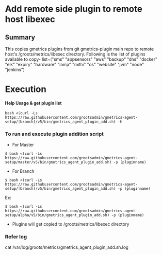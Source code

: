 # Add remote side plugin to remote host libexec

## Summary

This copies gmetrics plugins from git gmetrics-plugin main repo to remote host's /groots/metrics/libexec directory. Following is the list of plugins available to copy-
list=("sms" "appsensors" "aws" "backup" "dns" "docker" "elk" "expiry" "hardware" "lamp" "mithi" "os" "website" "jvm" "node" "jenkins")


# Execution 

#### Help Usage & get plugin list
```
bash <(curl -Ls https://raw.githubusercontent.com/grootsadmin/gmetrics-agent-setup/[branch]/v5/bin/gmetrics_agent_plugin_add.sh) -h 
```
### To run and execute plugin addition script
- For Master
```
$ bash <(curl -Ls https://raw.githubusercontent.com/grootsadmin/gmetrics-agent-setup/master/v5/bin/gmetrics_agent_plugin_add.sh) -p (pluginname)
```
- For Branch
```
$ bash <(curl -Ls https://raw.githubusercontent.com/grootsadmin/gmetrics-agent-setup/[branch]/v5/bin/gmetrics_agent_plugin_add.sh) -p (pluginname)
```
Ex:
```
$ bash <(curl -Ls https://raw.githubusercontent.com/grootsadmin/gmetrics-agent-setup/alpha/v5/bin/gmetrics_agent_plugin_add.sh) -p (pluginname)
```
- Plugins will get copied to /groots/metrics/libexec directory

### Refer log

cat /var/log/groots/metrics/gmetrics_agent_plugin_add.sh.log 
